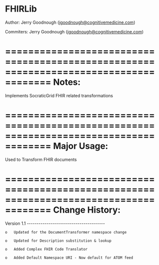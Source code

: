 FHIRLib
=======
Author: Jerry Goodnough (jgoodnough@cognitivemedicine.com)
 
 Commiters: Jerry Goodnough (jgoodnough@cognitivemedicine.com)
 
======================================================================================
 Notes:  
======================================================================================
 Implements SocraticGrid FHIR related transformations

 
======================================================================================
 Major Usage:
======================================================================================

Used to Transform FHIR documents

======================================================================================
 Change History:
======================================================================================

Version 1.1 ----------------------------------------

    o   Updated for the DocumentTransformer namespace change

    o   Updated for Description substitution & lookup

    o   Added Complex FHIR Code Translator

    o   Added Default Namespace URI - Now default for ATOM feed
